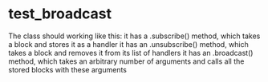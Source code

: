 # test_broadcast
The class should working like this:
it has a .subscribe() method, which takes a block and stores it as a handler
it has an .unsubscribe() method, which takes a block and removes it from its
list of handlers
it has an .broadcast() method, which takes an arbitrary number of arguments and
calls all the stored blocks with these arguments
